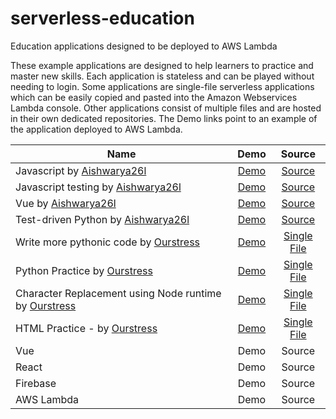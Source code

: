 # serverless-education
Education applications designed to be deployed to AWS Lambda

These example applications are designed to help learners to practice and master new skills. Each application is stateless and can be played without needing to login. Some applications are single-file serverless applications which can be easily copied and pasted into the Amazon Webservices Lambda console. Other applications consist of multiple files and are hosted in their own dedicated repositories. The Demo links point to an example of the application deployed to AWS Lambda. 

| Name          | Demo          | Source |
| ------------- |:-------------:|:------:|
| Javascript by [Aishwarya26l](https://github.com/Aishwarya26l)   | [Demo](https://ak0y53o2c4.execute-api.us-east-1.amazonaws.com/default/jsCodeForTest) | [Source](https://github.com/Aishwarya26l/jestRunner-edit-source-code)         |
| Javascript testing by [Aishwarya26l](https://github.com/Aishwarya26l) | [Demo](https://782y5jejz5.execute-api.us-east-1.amazonaws.com/default/jestRunner)      |   [Source](https://github.com/Aishwarya26l/jestRunner) |
| Vue by [Aishwarya26l](https://github.com/Aishwarya26l)   | [Demo](https://7n7tym5499.execute-api.us-east-1.amazonaws.com/default/vueTest) | [Source](https://github.com/Aishwarya26l/vueTestingSuite)         |
| Test-driven Python by [Aishwarya26l](https://github.com/Aishwarya26l)           | [Demo](https://dmvd8lmqa9.execute-api.us-east-1.amazonaws.com/default/pythonTestingSuite)      |  [Source](https://github.com/Aishwarya26l/pythonTestingSuite)
|Write more pythonic code by [Ourstress](https://github.com/Ourstress)  | [Demo](https://qkfgaek7c4.execute-api.us-east-1.amazonaws.com/default/pythonicCode)      |   [Single File](https://github.com/Ourstress/lambdaFunctions/blob/master/pythonicCodeActivity.py) |
|Python Practice by [Ourstress](https://github.com/Ourstress)           | [Demo](https://pw1o5ynfq8.execute-api.us-east-1.amazonaws.com/default/doctestWithTabs)      |  [Single File](https://github.com/Ourstress/lambdaFunctions/blob/master/doctestActivityWithTabs.py) |
|Character Replacement using Node runtime by [Ourstress](https://github.com/Ourstress)  | [Demo](https://j30d9ve863.execute-api.us-east-1.amazonaws.com/default/emojiReplacer)      |   [Single File](https://github.com/Ourstress/lambdaFunctions/blob/master/emojiReplacer.js) |
|HTML Practice - by [Ourstress](https://github.com/Ourstress)  | [Demo](https://0vww2yw6y1.execute-api.us-east-1.amazonaws.com/default/fiveQuestionsHtmlActivity)      |   [Single File](https://github.com/Ourstress/lambdaFunctions/blob/master/htmlActivity.py) |
|Vue  | Demo      |   Source |
|React  | Demo      |   Source |
|Firebase  | Demo      |   Source |
|AWS Lambda  | Demo      |   Source |
